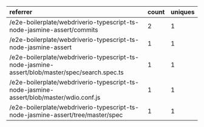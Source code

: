 | referrer                                                                                       | count | uniques |
| :--------------------------------------------------------------------------------------------- | :---- | :------ |
| /e2e-boilerplate/webdriverio-typescript-ts-node-jasmine-assert/commits                         | 2     | 1       |
| /e2e-boilerplate/webdriverio-typescript-ts-node-jasmine-assert                                 | 1     | 1       |
| /e2e-boilerplate/webdriverio-typescript-ts-node-jasmine-assert/blob/master/spec/search.spec.ts | 1     | 1       |
| /e2e-boilerplate/webdriverio-typescript-ts-node-jasmine-assert/blob/master/wdio.conf.js        | 1     | 1       |
| /e2e-boilerplate/webdriverio-typescript-ts-node-jasmine-assert/tree/master/spec                | 1     | 1       |
